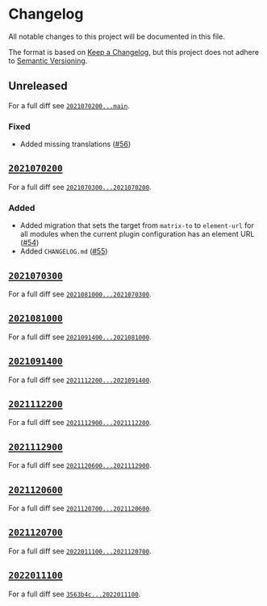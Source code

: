 # Changelog

All notable changes to this project will be documented in this file.

The format is based on [Keep a Changelog](https://keepachangelog.com/en/1.0.0/), but this project does not adhere to [Semantic Versioning](https://semver.org/spec/v2.0.0.html).

## Unreleased

For a full diff see [`2021070200...main`](https://gitlab.matrix.org/new-vector/moodle-mod_matrix/-/compare/2021070200...main).

### Fixed

- Added missing translations ([#56](https://gitlab.matrix.org/new-vector/moodle-mod_matrix/-/merge_requests/56))

## [`2021070200`](https://gitlab.matrix.org/new-vector/moodle-mod_matrix/-/tags/2021070200)

For a full diff see [`2021070300...2021070200`](https://gitlab.matrix.org/new-vector/moodle-mod_matrix/-/compare/2021070300...2021070200).

### Added

- Added migration that sets the target from `matrix-to` to `element-url` for all modules when the current plugin configuration has an element URL ([#54](https://gitlab.matrix.org/new-vector/moodle-mod_matrix/-/merge_requests/54))
- Added `CHANGELOG.md` ([#55](https://gitlab.matrix.org/new-vector/moodle-mod_matrix/-/merge_requests/55))

## [`2021070300`](https://gitlab.matrix.org/new-vector/moodle-mod_matrix/-/tags/2021070300)

For a full diff see [`2021081000...2021070300`](https://gitlab.matrix.org/new-vector/moodle-mod_matrix/-/compare/2021081000...2021070300).

## [`2021081000`](https://gitlab.matrix.org/new-vector/moodle-mod_matrix/-/tags/2021081000)

For a full diff see [`2021091400...2021081000`](https://gitlab.matrix.org/new-vector/moodle-mod_matrix/-/compare/2021091400...2021081000).

## [`2021091400`](https://gitlab.matrix.org/new-vector/moodle-mod_matrix/-/tags/2021091400)

For a full diff see [`2021112200...2021091400`](https://gitlab.matrix.org/new-vector/moodle-mod_matrix/-/compare/2021112200...2021091400).

## [`2021112200`](https://gitlab.matrix.org/new-vector/moodle-mod_matrix/-/tags/2021112200)

For a full diff see [`2021112900...2021112200`](https://gitlab.matrix.org/new-vector/moodle-mod_matrix/-/compare/2021112900...2021112200).

## [`2021112900`](https://gitlab.matrix.org/new-vector/moodle-mod_matrix/-/tags/2021112900)

For a full diff see [`2021120600...2021112900`](https://gitlab.matrix.org/new-vector/moodle-mod_matrix/-/compare/2021120600...2021112900).

## [`2021120600`](https://gitlab.matrix.org/new-vector/moodle-mod_matrix/-/tags/2021120600)

For a full diff see [`2021120700...2021120600`](https://gitlab.matrix.org/new-vector/moodle-mod_matrix/-/compare/2021120700...2021120600).

## [`2021120700`](https://gitlab.matrix.org/new-vector/moodle-mod_matrix/-/tags/2021120700)

For a full diff see [`2022011100...2021120700`](https://gitlab.matrix.org/new-vector/moodle-mod_matrix/-/compare/2022011100...2021120700).

## [`2022011100`](https://gitlab.matrix.org/new-vector/moodle-mod_matrix/-/tags/2022011100)

For a full diff see [`3563b4c...2022011100`](https://gitlab.matrix.org/new-vector/moodle-mod_matrix/-/compare/3563b4c...2021070200).
